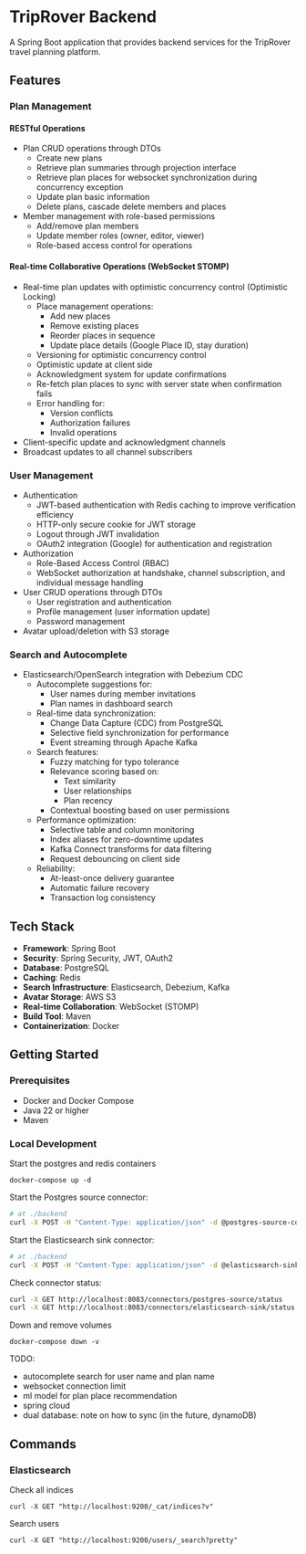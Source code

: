 # TripRover Backend

A Spring Boot application that provides backend services for the TripRover travel planning platform.

## Features

### Plan Management

#### RESTful Operations
- Plan CRUD operations through DTOs
  - Create new plans
  - Retrieve plan summaries through projection interface
  - Retrieve plan places for websocket synchronization during concurrency exception
  - Update plan basic information
  - Delete plans, cascade delete members and places
- Member management with role-based permissions
  - Add/remove plan members
  - Update member roles (owner, editor, viewer)
  - Role-based access control for operations

#### Real-time Collaborative Operations (WebSocket STOMP)
- Real-time plan updates with optimistic concurrency control (Optimistic Locking)
  - Place management operations:
    - Add new places
    - Remove existing places
    - Reorder places in sequence
    - Update place details (Google Place ID, stay duration)
  - Versioning for optimistic concurrency control
  - Optimistic update at client side
  - Acknowledgment system for update confirmations
  - Re-fetch plan places to sync with server state when confirmation fails
  - Error handling for:
    - Version conflicts
    - Authorization failures
    - Invalid operations
- Client-specific update and acknowledgment channels
- Broadcast updates to all channel subscribers

### User Management
- Authentication
    - JWT-based authentication with Redis caching to improve verification efficiency
    - HTTP-only secure cookie for JWT storage
    - Logout through JWT invalidation
    - OAuth2 integration (Google) for authentication and registration
- Authorization
    - Role-Based Access Control (RBAC)
    - WebSocket authorization at handshake, channel subscription, and individual message handling
- User CRUD operations through DTOs
    - User registration and authentication
    - Profile management (user information update)
    - Password management
- Avatar upload/deletion with S3 storage

### Search and Autocomplete
- Elasticsearch/OpenSearch integration with Debezium CDC
  - Autocomplete suggestions for:
    - User names during member invitations
    - Plan names in dashboard search
  - Real-time data synchronization:
    - Change Data Capture (CDC) from PostgreSQL
    - Selective field synchronization for performance
    - Event streaming through Apache Kafka
  - Search features:
    - Fuzzy matching for typo tolerance
    - Relevance scoring based on:
      - Text similarity
      - User relationships
      - Plan recency
    - Contextual boosting based on user permissions
  - Performance optimization:
    - Selective table and column monitoring
    - Index aliases for zero-downtime updates
    - Kafka Connect transforms for data filtering
    - Request debouncing on client side
  - Reliability:
    - At-least-once delivery guarantee
    - Automatic failure recovery
    - Transaction log consistency

## Tech Stack

- **Framework**: Spring Boot
- **Security**: Spring Security, JWT, OAuth2
- **Database**: PostgreSQL
- **Caching**: Redis
- **Search Infrastructure**: Elasticsearch, Debezium, Kafka
- **Avatar Storage**: AWS S3
- **Real-time Collaboration**: WebSocket (STOMP)
- **Build Tool**: Maven
- **Containerization**: Docker

## Getting Started

### Prerequisites
- Docker and Docker Compose
- Java 22 or higher
- Maven

### Local Development

Start the postgres and redis containers
```
docker-compose up -d
```

Start the Postgres source connector:
```bash
# at ./backend
curl -X POST -H "Content-Type: application/json" -d @postgres-source-connector-config.json http://localhost:8083/connectors
```

Start the Elasticsearch sink connector:
```bash
# at ./backend
curl -X POST -H "Content-Type: application/json" -d @elasticsearch-sink-connector-config.json http://localhost:8083/connectors
```

Check connector status:
```bash
curl -X GET http://localhost:8083/connectors/postgres-source/status
curl -X GET http://localhost:8083/connectors/elasticsearch-sink/status
```

Down and remove volumes
```
docker-compose down -v
```

TODO:
- autocomplete search for user name and plan name
- websocket connection limit
- ml model for plan place recommendation
- spring cloud
- dual database: note on how to sync (in the future, dynamoDB)

## Commands

### Elasticsearch

Check all indices
```
curl -X GET "http://localhost:9200/_cat/indices?v"
```

Search users
```
curl -X GET "http://localhost:9200/users/_search?pretty"
```

